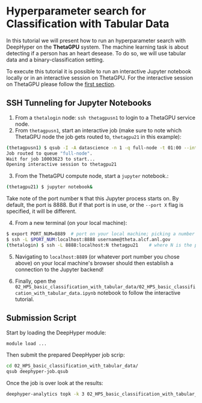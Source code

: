 # Hyperparameter search for Classification with Tabular Data

In this tutorial we will present how to run an hyperparameter search with DeepHyper on the **ThetaGPU** system. The machine learning task is about detecting if a person has an heart desease. To do so, we will use tabular data and a binary-classification setting.

To execute this tutorial it is possible to run an interactive Jupyter notebook locally or in an interactive session on ThetaGPU. For the interactive session on ThetaGPU please follow the [first section](##ssh-tunneling-for-jupyter-notebooks).

## SSH Tunneling for Jupyter Notebooks

1. From a `thetalogin` node: `ssh thetagpusn1` to login to a ThetaGPU service node.
2. From `thetagpusn1`, start an interactive job (make sure to note which ThetaGPU node the job gets routed to, `thetagpu21` in this example):

```bash
(thetagpusn1) $ qsub -I -A datascience -n 1 -q full-node -t 01:00 --interactive
Job routed to queue "full-node".
Wait for job 10003623 to start...
Opening interactive session to thetagpu21
```

3. From the ThetaGPU compute node, start a `jupyter` notebook.:

```bash
(thetagpu21) $ jupyter notebook&
```

Take note of the port number `N` that this Jupyter process starts on. By default, the port
is 8888. But if that port is in use, or the `--port X` flag is specified, it will be
different.

4. From a new terminal (on your local machine):

```bash
$ export PORT_NUM=8889  # port on your local machine; picking a number other than the default 8888 is recommended
$ ssh -L $PORT_NUM:localhost:8888 username@theta.alcf.anl.gov
(thetalogin) $ ssh -L 8888:localhost:N thetagpu21    # where N is the port number on the ThetaGPU compute node, noted in the previous step
```

5. Navigating to `localhost:8889` (or whatever port number you chose above) on your local machine's browser should then establish a connection to the Jupyter backend!

6. Finally, open the `02_HPS_basic_classification_with_tabular_data/02_HPS_basic_classification_with_tabular_data.ipynb` notebook to follow the interactive tutorial.

## Submission Script

Start by loading the DeepHyper module:

```bash
module load ...
```

Then submit the prepared DeepHyper job scrip:

```bash
cd 02_HPS_basic_classification_with_tabular_data/
qsub deephyper-job.qsub
```

Once the job is over look at the results:

```bash
deephyper-analytics topk -k 3 02_HPS_basic_classification_with_tabular_data/results.csv
```
